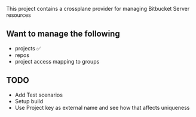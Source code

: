 This project contains a crossplane provider for managing Bitbucket Server resources

## Want to manage the following
- projects ✅
- repos
- project access mapping to groups

## TODO
- Add Test scenarios
- Setup build
- Use Project key as external name and see how that affects uniqueness